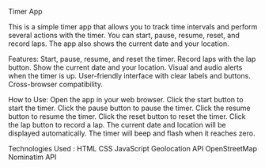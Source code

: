 Timer App

This is a simple timer app that allows you to track time intervals and perform several actions with the timer. You can start, pause, resume, reset, and record laps. The app also shows the current date and your location.

Features:
Start, pause, resume, and reset the timer.
Record laps with the lap button.
Show the current date and your location.
Visual and audio alerts when the timer is up.
User-friendly interface with clear labels and buttons.
Cross-browser compatibility.


How to Use:
Open the app in your web browser.
Click the start button to start the timer.
Click the pause button to pause the timer.
Click the resume button to resume the timer.
Click the reset button to reset the timer.
Click the lap button to record a lap.
The current date and location will be displayed automatically.
The timer will beep and flash when it reaches zero.


Technologies Used : 
HTML
CSS
JavaScript
Geolocation API
OpenStreetMap Nominatim API
